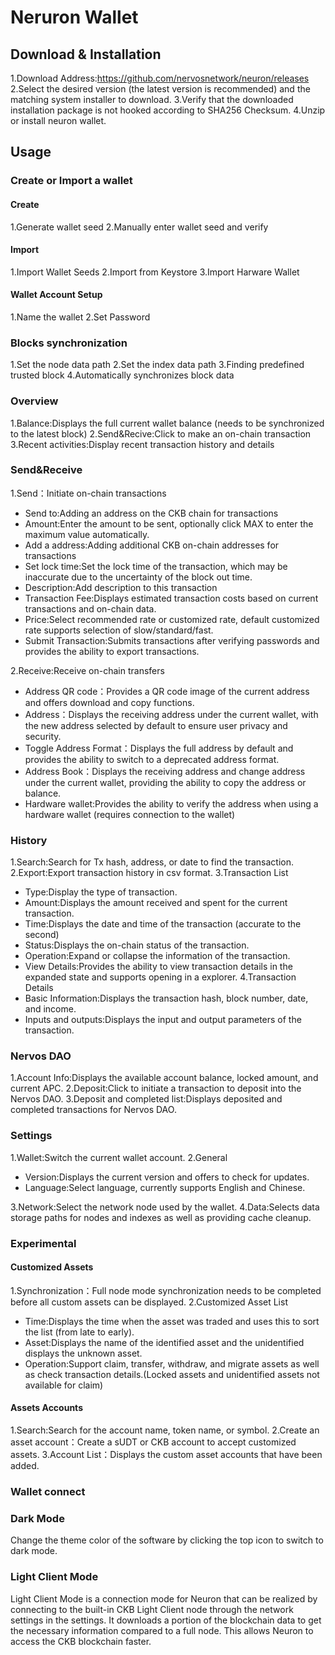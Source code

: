 # Neruron Wallet


## Download & Installation

1.Download Address:https://github.com/nervosnetwork/neuron/releases
2.Select the desired version (the latest version is recommended) and the matching system installer to download.
3.Verify that the downloaded installation package is not hooked according to SHA256 Checksum.
4.Unzip or install neuron wallet.


## Usage

### Create or Import a wallet

#### Create
1.Generate wallet seed
2.Manually enter wallet seed and verify

#### Import

1.Import Wallet Seeds
2.Import from Keystore
3.Import Harware Wallet

#### Wallet Account Setup

1.Name the wallet
2.Set Password

### Blocks synchronization
1.Set the node data path
2.Set the index data path
3.Finding predefined trusted block
4.Automatically synchronizes block data

### Overview
1.Balance:Displays the full current wallet balance (needs to be synchronized to the latest block)
2.Send&Recive:Click to make an on-chain transaction
3.Recent activities:Display recent transaction history and details

### Send&Receive
1.Send：Initiate on-chain transactions
- Send to:Adding an address on the CKB chain for transactions
- Amount:Enter the amount to be sent, optionally click MAX to enter the maximum value automatically.
- Add a address:Adding additional CKB on-chain addresses for transactions
- Set lock time:Set the lock time of the transaction, which may be inaccurate due to the uncertainty of the block out time.
- Description:Add description to this transaction
- Transaction Fee:Displays estimated transaction costs based on current transactions and on-chain data.
- Price:Select recommended rate or customized rate, default customized rate supports selection of slow/standard/fast.
- Submit Transaction:Submits transactions after verifying passwords and provides the ability to export transactions.



2.Receive:Receive on-chain transfers
- Address QR code：Provides a QR code image of the current address and offers download and copy functions.
- Address：Displays the receiving address under the current wallet, with the new address selected by default to ensure user privacy and security.
- Toggle Address Format：Displays the full address by default and provides the ability to switch to a deprecated address format.
- Address Book：Displays the receiving address and change address under the current wallet, providing the ability to copy the address or balance.
- Hardware wallet:Provides the ability to verify the address when using a hardware wallet (requires connection to the wallet)

### History
1.Search:Search for Tx hash, address, or date to find the transaction.
2.Export:Export transaction history in csv format.
3.Transaction List
- Type:Display the type of transaction.
- Amount:Displays the amount received and spent for the current transaction.
- Time:Displays the date and time of the transaction (accurate to the second)
- Status:Displays the on-chain status of the transaction.
- Operation:Expand or collapse the information of the transaction.
- View Details:Provides the ability to view transaction details in the expanded state and supports opening in a explorer.
4.Transaction Details
- Basic Information:Displays the transaction hash, block number, date, and income.
- Inputs and outputs:Displays the input and output parameters of the transaction.

### Nervos DAO
1.Account Info:Displays the available account balance, locked amount, and current APC.
2.Deposit:Click to initiate a transaction to deposit into the Nervos DAO.
3.Deposit and completed list:Displays deposited and completed transactions for Nervos DAO.

### Settings
1.Wallet:Switch the current wallet account.
2.General
- Version:Displays the current version and offers to check for updates.
- Language:Select language, currently supports English and Chinese.

3.Network:Select the network node used by the wallet.
4.Data:Selects data storage paths for nodes and indexes as well as providing cache cleanup.

### Experimental

#### Customized Assets
1.Synchronization：Full node mode synchronization needs to be completed before all custom assets can be displayed.
2.Customized Asset List
- Time:Displays the time when the asset was traded and uses this to sort the list (from late to early).
- Asset:Displays the name of the identified asset and the unidentified displays the unknown asset.
- Operation:Support claim, transfer, withdraw, and migrate assets as well as check transaction details.(Locked assets and unidentified assets not available for claim)

#### Assets Accounts
1.Search:Search for the account name, token name, or symbol.
2.Create an asset account：Create a sUDT or CKB account to accept customized assets.
3.Account List：Displays the custom asset accounts that have been added.

### Wallet connect

### Dark Mode
Change the theme color of the software by clicking the top icon to switch to dark mode.

### Light Client Mode
Light Client Mode is a connection mode for Neuron that can be realized by connecting to the built-in CKB Light Client node through the network settings in the settings. It downloads a portion of the blockchain data to get the necessary information compared to a full node. This allows Neuron to access the CKB blockchain faster.





 
